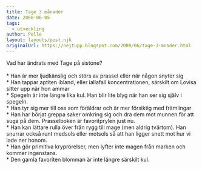 ```yaml
---
title: Tage 3 månader
date: 2008-06-05
tags: 
  - utveckling	
author: Pelle
layout: layouts/post.njk
originalUrl: https://nejtupp.blogspot.com/2008/06/tage-3-mnader.html
---
```


Vad har ändrats med Tage på sistone?<br><br>* Han är mer ljudkänslig och störs av prassel eller när någon snyter sig<br>* Han tappar aptiten ibland, eller iallafall koncentrationen, särskilt om Lovisa sitter upp när hon ammar<br>* Spegeln är inte längre lika kul. Han blir lite blyg när han ser sig själv i spegeln.<br>* Han tyr sig mer till oss som föräldrar och är mer försiktig med främlingar<br>* Han har börjat greppa saker omkring sig och dra dem mot munnen för att suga på dem. Prasselboken är favoritprylen just nu.<br>* Han kan lättare rulla över från rygg till mage (men aldrig tvärtom). Han snurrar också runt medsols eller motsols så att han ligger snett mot hur vi lade ner honom.<br>* Han gör primitiva kryprörelser, men lyfter inte magen från marken och kommer ingenstans.<br>* Den gamla favoriten blomman är inte längre särskilt kul.
<!-- no comments on this post -->